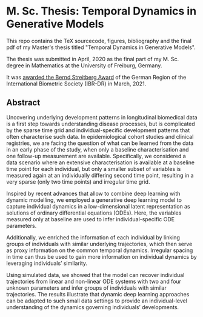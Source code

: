 # M. Sc. Thesis: Temporal Dynamics in Generative Models

This repo contains the TeX sourcecode, figures, bibliography and the final pdf of my Master's thesis titled "Temporal Dynamics in Generative Models". 

The thesis was submitted in April, 2020 as the final part of my M. Sc. degree in Mathematics at the University of Freiburg, Germany. 

It was [awarded the Bernd Streitberg Award](http://www.biometrische-gesellschaft.de/en/nachwuchs/bernd-streitbergpreis/die-preistraeger.html)  of the German Region of the International Biometric Society (IBR-DR) in March, 2021.

## Abstract

Uncovering underlying development patterns in longitudinal biomedical data is a first step towards understanding disease processes, but is complicated by the sparse time grid and individual-specific development patterns that often characterise such data. In epidemiological cohort studies and clinical registries, we are facing the question of what can be learned from the data in an early phase of the study, when only a baseline characterisation and one follow-up measurement are available. Specifically, we considered a data scenario where an extensive characterisation is available at a baseline time point for each individual, but only a smaller subset of variables is measured again at an individually differing second time point, resulting in a very sparse (only two time points) and irregular time grid. 

Inspired by recent advances that allow to combine deep learning with dynamic modelling, we employed a generative deep learning model to capture individual dynamics in a low-dimensional latent representation as solutions of ordinary differential equations (ODEs). Here, the variables measured only at baseline are used to infer individual-specific ODE parameters. 

Additionally, we enriched the information of each individual by linking groups of individuals with similar underlying trajectories, which then serve as proxy information on the common temporal dynamics. Irregular spacing in time can thus be used to gain more information on individual dynamics by leveraging individuals’ similarity. 

Using simulated data, we showed that the model can recover individual trajectories from linear and non-linear ODE systems with two and four unknown parameters and infer groups of individuals with similar trajectories. The results illustrate that dynamic deep learning approaches can be adapted to such small data settings to provide an individual-level understanding of the dynamics governing individuals’ developments. 
